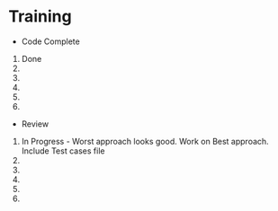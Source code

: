# Training
- Code Complete
1. Done
2. 
3. 
4. 
5. 
6.

- Review
1. In Progress - Worst approach looks good. Work on Best approach. Include Test cases file
2. 
3. 
4. 
5. 
6. 
